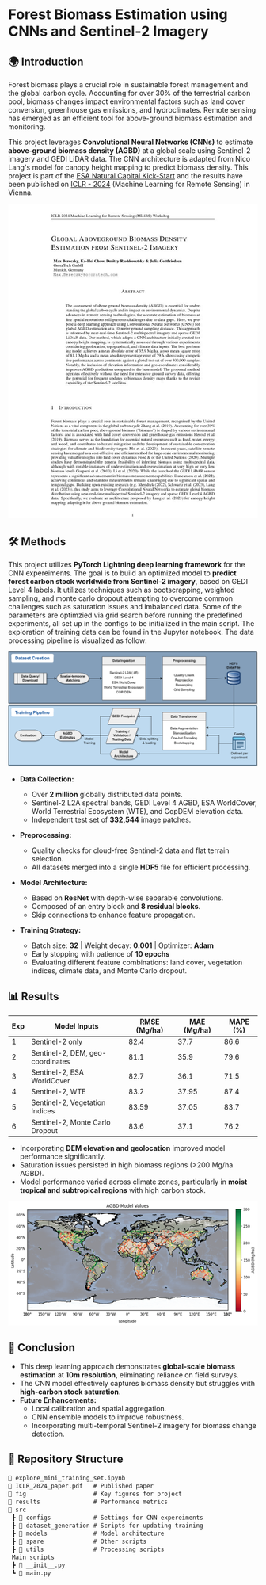 # Forest Biomass Estimation using CNNs and Sentinel-2 Imagery

## 🌍 Introduction

Forest biomass plays a crucial role in sustainable forest management and the global carbon cycle. Accounting for over 30% of the terrestrial carbon pool, biomass changes impact environmental factors such as land cover conversion, greenhouse gas emissions, and hydroclimates. Remote sensing has emerged as an efficient tool for above-ground biomass estimation and monitoring. 

This project leverages **Convolutional Neural Networks (CNNs)** to estimate **above-ground biomass density (AGBD)** at a global scale using Sentinel-2 imagery and GEDI LiDAR data. The CNN architecture is adapted from Nico Lang's model for canopy height mapping to predict biomass density. This project is part of the [ESA Natural Capital Kick-Start](https://business.esa.int/funding/invitation-to-tender/natural-capital) and the results have been published on [ICLR - 2024](https://ml-for-rs.github.io/iclr2024/) (Machine Learning for Remote Sensing) in Vienna.

[![](fig/paper_thumbnail.jpg)](https://ml-for-rs.github.io/iclr2024/camera_ready/papers/45.pdf)


## 🛠 Methods

This project utilizes **PyTorch Lightning deep learning framework** for the CNN expereiments. The goal is to build an optimized model to **predict forest carbon stock worldwide from Sentinel-2 imagery**, based on GEDI Level 4 labels. It utilizes techniques such as bootscrapping, weighted sampling, and monte carlo dropout attempting to overcome common challenges such as saturation issues and imbalanced data. Some of the parameters are optimzied via grid search before running the predefined experiments, all set up in the configs to be initialized in the main script. The exploration of training data can be found in the Jupyter notebook. The data processing pipeline is visualized as follow:

![pipeline](fig/data_pipeline.png)

- **Data Collection:**
  - Over **2 million** globally distributed data points.
  - Sentinel-2 L2A spectral bands, GEDI Level 4 AGBD, ESA WorldCover, World Terrestrial Ecosystem (WTE), and CopDEM elevation data.
  - Independent test set of **332,544** image patches.

- **Preprocessing:**
  - Quality checks for cloud-free Sentinel-2 data and flat terrain selection.
  - All datasets merged into a single **HDF5** file for efficient processing.

- **Model Architecture:**
  - Based on **ResNet** with depth-wise separable convolutions.
  - Composed of an entry block and **8 residual blocks**.
  - Skip connections to enhance feature propagation.

- **Training Strategy:**
  - Batch size: **32** | Weight decay: **0.001** | Optimizer: **Adam**
  - Early stopping with patience of **10 epochs**
  - Evaluating different feature combinations: land cover, vegetation indices, climate data, and Monte Carlo dropout.


## 📊 Results

| Exp | Model Inputs                          | RMSE (Mg/ha) | MAE (Mg/ha) | MAPE (%) |
|-----|------------------------------------|--------------|-------------|----------|
| 1   | Sentinel-2 only                   | 82.4         | 37.7        | 86.6     |
| 2   | Sentinel-2, DEM, geo-coordinates  | 81.1         | 35.9        | 79.6     |
| 3   | Sentinel-2, ESA WorldCover        | 82.7         | 36.1        | 71.5     |
| 4   | Sentinel-2, WTE                   | 83.2         | 37.95       | 87.4     |
| 5   | Sentinel-2, Vegetation Indices    | 83.59        | 37.05       | 83.7     |
| 6   | Sentinel-2, Monte Carlo Dropout   | 83.6         | 37.1        | 76.2     |

- Incorporating **DEM elevation and geolocation** improved model performance significantly.
- Saturation issues persisted in high biomass regions (>200 Mg/ha AGBD).
- Model performance varied across climate zones, particularly in **moist tropical and subtropical regions** with high carbon stock.

![map](fig/key_results_map.png)


## 🎯 Conclusion

- This deep learning approach demonstrates **global-scale biomass estimation** at **10m resolution**, eliminating reliance on field surveys.
- The CNN model effectively captures biomass density but struggles with **high-carbon stock saturation**.
- **Future Enhancements:**
  - Local calibration and spatial aggregation.
  - CNN ensemble models to improve robustness.
  - Incorporating multi-temporal Sentinel-2 imagery for biomass change detection.


## 🚀 Repository Structure

```
📜 explore_mini_training_set.ipynb
📜 ICLR_2024_paper.pdf   # Published paper
📂 fig                   # Key figures for project
📂 results               # Performance metrics
📂 src
 ┣ 📂 configs            # Settings for CNN expereiments
 ┣ 📂 dataset_generation # Scripts for updating training 
 ┣ 📂 models             # Model architecture
 ┣ 📂 spare              # Other scripts
 ┣ 📂 utils              # Processing scripts
 Main scripts
 ┣ 📜 __init__.py        
 ┗ 📜 main.py
```
